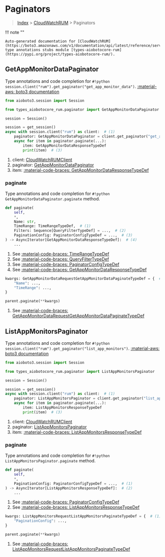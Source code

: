 # Paginators

> [Index](../README.md) > [CloudWatchRUM](./README.md) > Paginators

!!! note ""

    Auto-generated documentation for [CloudWatchRUM](https://boto3.amazonaws.com/v1/documentation/api/latest/reference/services/rum.html#CloudWatchRUM)
    type annotations stubs module [types-aiobotocore-rum](https://pypi.org/project/types-aiobotocore-rum/).

## GetAppMonitorDataPaginator

Type annotations and code completion for `#!python session.client("rum").get_paginator("get_app_monitor_data")`.
[:material-aws: boto3 documentation](https://boto3.amazonaws.com/v1/documentation/api/latest/reference/services/rum.html#CloudWatchRUM.Paginator.GetAppMonitorData)

```python title="Usage example"
from aioboto3.session import Session

from types_aiobotocore_rum.paginator import GetAppMonitorDataPaginator

session = Session()

session = get_session()
async with session.client("rum") as client:  # (1)
    paginator: GetAppMonitorDataPaginator = client.get_paginator("get_app_monitor_data")  # (2)
    async for item in paginator.paginate(...):
        item: GetAppMonitorDataResponseTypeDef
        print(item)  # (3)
```

1. client: [CloudWatchRUMClient](./client.md)
2. paginator: [GetAppMonitorDataPaginator](./paginators.md#getappmonitordatapaginator)
3. item: [:material-code-braces: GetAppMonitorDataResponseTypeDef](./type_defs.md#getappmonitordataresponsetypedef) 


### paginate

Type annotations and code completion for `#!python GetAppMonitorDataPaginator.paginate` method.

```python title="Method definition"
def paginate(
    self,
    *,
    Name: str,
    TimeRange: TimeRangeTypeDef,  # (1)
    Filters: Sequence[QueryFilterTypeDef] = ...,  # (2)
    PaginationConfig: PaginatorConfigTypeDef = ...,  # (3)
) -> AsyncIterator[GetAppMonitorDataResponseTypeDef]:  # (4)
    ...
```

1. See [:material-code-braces: TimeRangeTypeDef](./type_defs.md#timerangetypedef) 
2. See [:material-code-braces: QueryFilterTypeDef](./type_defs.md#queryfiltertypedef) 
3. See [:material-code-braces: PaginatorConfigTypeDef](./type_defs.md#paginatorconfigtypedef) 
4. See [:material-code-braces: GetAppMonitorDataResponseTypeDef](./type_defs.md#getappmonitordataresponsetypedef) 


```python title="Usage example with kwargs"
kwargs: GetAppMonitorDataRequestGetAppMonitorDataPaginateTypeDef = {  # (1)
    "Name": ...,
    "TimeRange": ...,
}

parent.paginate(**kwargs)
```

1. See [:material-code-braces: GetAppMonitorDataRequestGetAppMonitorDataPaginateTypeDef](./type_defs.md#getappmonitordatarequestgetappmonitordatapaginatetypedef) 
## ListAppMonitorsPaginator

Type annotations and code completion for `#!python session.client("rum").get_paginator("list_app_monitors")`.
[:material-aws: boto3 documentation](https://boto3.amazonaws.com/v1/documentation/api/latest/reference/services/rum.html#CloudWatchRUM.Paginator.ListAppMonitors)

```python title="Usage example"
from aioboto3.session import Session

from types_aiobotocore_rum.paginator import ListAppMonitorsPaginator

session = Session()

session = get_session()
async with session.client("rum") as client:  # (1)
    paginator: ListAppMonitorsPaginator = client.get_paginator("list_app_monitors")  # (2)
    async for item in paginator.paginate(...):
        item: ListAppMonitorsResponseTypeDef
        print(item)  # (3)
```

1. client: [CloudWatchRUMClient](./client.md)
2. paginator: [ListAppMonitorsPaginator](./paginators.md#listappmonitorspaginator)
3. item: [:material-code-braces: ListAppMonitorsResponseTypeDef](./type_defs.md#listappmonitorsresponsetypedef) 


### paginate

Type annotations and code completion for `#!python ListAppMonitorsPaginator.paginate` method.

```python title="Method definition"
def paginate(
    self,
    *,
    PaginationConfig: PaginatorConfigTypeDef = ...,  # (1)
) -> AsyncIterator[ListAppMonitorsResponseTypeDef]:  # (2)
    ...
```

1. See [:material-code-braces: PaginatorConfigTypeDef](./type_defs.md#paginatorconfigtypedef) 
2. See [:material-code-braces: ListAppMonitorsResponseTypeDef](./type_defs.md#listappmonitorsresponsetypedef) 


```python title="Usage example with kwargs"
kwargs: ListAppMonitorsRequestListAppMonitorsPaginateTypeDef = {  # (1)
    "PaginationConfig": ...,
}

parent.paginate(**kwargs)
```

1. See [:material-code-braces: ListAppMonitorsRequestListAppMonitorsPaginateTypeDef](./type_defs.md#listappmonitorsrequestlistappmonitorspaginatetypedef) 
